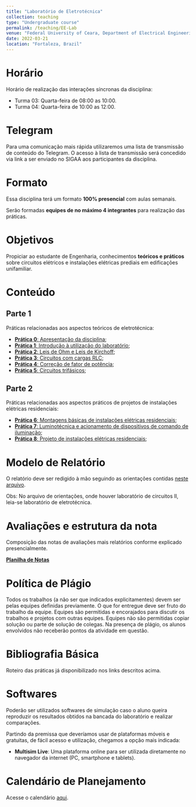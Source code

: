 ```yaml
---
title: "Laboratório de Eletrotécnica"
collection: teaching
type: "Undergraduate course"
permalink: /teaching/EE-Lab
venue: "Federal University of Ceara, Department of Electrical Engineering"
date: 2022-03-21
location: "Fortaleza, Brazil"
---
```


# Horário

Horário de realização das interações síncronas da disciplina:
- Turma 03: Quarta-feira de 08:00 as 10:00.
- Turma 04: Quarta-feira de 10:00 as 12:00.

# Telegram

Para uma comunicação mais rápida utilizaremos uma lista de transmissão de conteúdo do Telegram. O acesso à lista de transmissão será concedido via link a ser enviado no SIGAA aos participantes da disciplina.

# Formato

Essa disciplina terá um formato **100% presencial** com aulas semanais.

Serão formadas **equipes de no máximo 4 integrantes** para realização das práticas.

# Objetivos

Propiciar ao estudante de Engenharia, conhecimentos **teóricos e práticos** sobre circuitos elétricos e instalações elétricas prediais em edificações unifamiliar.

# Conteúdo

## Parte 1

Práticas relacionadas aos aspectos teóricos de eletrotécnica:
- [**Prática 0**: Apresentação da disciplina](/teaching/EE-Lab/Lab-0);
- [**Prática 1**: Introdução à utilização do laboratório](/teaching/EE-Lab/Lab-1);
- [**Prática 2**: Leis de Ohm e Leis de Kirchoff](/teaching/EE-Lab/Lab-2);
- [**Prática 3**: Circuitos com cargas RLC](/teaching/EE-Lab/Lab-3);
- [**Prática 4**: Correção de fator de potência](/teaching/EE-Lab/Lab-4);
- [**Prática 5**: Circuitos trifásicos](/teaching/EE-Lab/Lab-5);

## Parte 2

Práticas relacionadas aos aspectos práticos de projetos de instalações elétricas residenciais:
- [**Prática 6**: Montagens básicas de instalações elétricas residenciais](/teaching/EE-Lab/Lab-6);
- [**Prática 7**: Luminotécnica e acionamento de dispositivos de comando de iluminação](/teaching/EE-Lab/Lab-7);
- [**Prática 8**: Projeto de instalações elétricas residenciais](/teaching/EE-Lab/Lab-8);

# Modelo de Relatório

O relatório deve ser redigido à mão seguindo as orientações contidas [neste arquivo](https://drive.google.com/file/d/1HBR5B8aZ4q63wbaFeP2H9Ps_RI8GlGtI/view?usp=drivesdk).

Obs: No arquivo de orientações, onde houver laboratório de circuitos II, leia-se laboratório de eletrotécnica.

# Avaliações e estrutura da nota

Composição das notas de avaliações mais relatórios conforme explicado presencialmente.

[**Planilha de Notas**](/teaching/EE-Lab/notas)

# Política de Plágio

Todos os trabalhos (a não ser que indicados explicitamentes) devem ser pelas equipes definidas previamente. O que for entregue deve ser fruto do trabalho da equipe. Equipes são permitidas e encorajados para discutir os trabalhos e projetos com outras equipes. Equipes não são permitidas copiar solução ou parte de solução de colegas. Na presença de plágio, os alunos envolvidos não receberão pontos da atividade em questão.

# Bibliografia Básica

Roteiro das práticas já disponibilizado nos links descritos acima.

# Softwares

Poderão ser utilizados softwares de simulação caso o aluno queira reproduzir os resultados obtidos na bancada do laboratório e realizar comparações.

Partindo da premissa que deveríamos usar de plataformas móveis e gratuitas, de fácil acesso e utilização, chegamos a opção mais indicada:
- **Multisim Live**: Uma plataforma online para ser utilizada diretamente no navegador da internet (PC, smartphone e tablets).

# Calendário de Planejamento

Acesse o calendário [aqui](https://drive.google.com/file/d/1e1JQAGeTwkK3gqaAqhlmKnkEyyF3FvsT/view?usp=share_link).